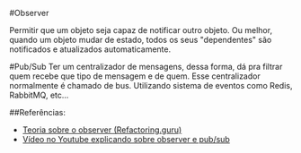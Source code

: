 #Observer

Permitir que um objeto seja capaz de notificar outro objeto. 
Ou melhor, quando um objeto mudar de estado, todos os seus "dependentes" 
são notificados e atualizados automaticamente. 



#Pub/Sub
Ter um centralizador de mensagens, dessa forma, dá pra filtrar quem recebe que tipo de mensagem
e de quem. Esse centralizador normalmente é chamado de bus. 
Utilizando sistema de eventos como Redis, RabbitMQ, etc...



##Referências:
- [Teoria sobre o observer (Refactoring.guru)](https://refactoring.guru/pt-br/design-patterns/observer)
- [Vídeo no Youtube explicando sobre observer e pub/sub](https://www.youtube.com/watch?v=sbCJucr8aJg&list=PLOQgLBuj2-3IPHFlBmqhtbM4vLJg9tob4&index=4)